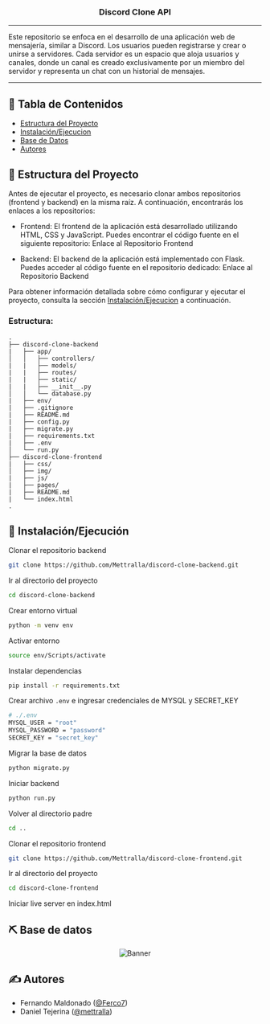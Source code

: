 <h3 align="center">Discord Clone API</h3>

---

Este repositorio se enfoca en el desarrollo de una aplicación web de mensajería, similar a Discord. Los usuarios pueden registrarse y crear o unirse a servidores. Cada servidor es un espacio que aloja usuarios y canales, donde un canal es creado exclusivamente por un miembro del servidor y representa un chat con un historial de mensajes.

---

## 📝 Tabla de Contenidos
- [Estructura del Proyecto](#project_structure)
- [Instalación/Ejecucion](#getting_started)
- [Base de Datos](#der)
- [Autores](#authors)

## 🏁 Estructura del Proyecto <a name = "project_structure"></a>

Antes de ejecutar el proyecto, es necesario clonar ambos repositorios (frontend y backend) en la misma raíz. A continuación, encontrarás los enlaces a los repositorios:

- Frontend: El frontend de la aplicación está desarrollado utilizando HTML, CSS y JavaScript. Puedes encontrar el código fuente en el siguiente repositorio: Enlace al Repositorio Frontend

- Backend: El backend de la aplicación está implementado con Flask. Puedes acceder al código fuente en el repositorio dedicado: Enlace al Repositorio Backend

Para obtener información detallada sobre cómo configurar y ejecutar el proyecto, consulta la sección [Instalación/Ejecucion](#getting_started) a continuación.

### Estructura:

    .
    ├── discord-clone-backend           
    |   ├── app/                             
    │   │   ├── controllers/ 
    |   |   ├── models/ 
    |   |   ├── routes/ 
    |   |   ├── static/
    |   |   ├── __init__.py
    │   │   └── database.py                 
    |   ├── env/                         
    |   ├── .gitignore                   
    |   ├── README.md                    
    |   ├── config.py                    
    |   ├── migrate.py                   
    |   ├── requirements.txt             
    |   ├── .env                         
    │   └── run.py                       
    ├── discord-clone-frontend
    |   ├── css/                             
    │   ├── img/ 
    |   ├── js/ 
    |   ├── pages/        
    |   ├── README.md                    
    |   └── index.html                   
    .


## 🏁 Instalación/Ejecución <a name = "getting_started"></a>

Clonar el repositorio backend

```bash
git clone https://github.com/Mettralla/discord-clone-backend.git
```

Ir al directorio del proyecto

```bash
cd discord-clone-backend
```

Crear entorno virtual

```bash
python -m venv env
```

Activar entorno

```bash
source env/Scripts/activate
```

Instalar dependencias

```bash
pip install -r requirements.txt
```

Crear archivo `.env` e ingresar credenciales de MYSQL y SECRET_KEY

```bash
# ./.env
MYSQL_USER = "root"
MYSQL_PASSWORD = "password"
SECRET_KEY = "secret_key"
```

Migrar la base de datos
```bash
python migrate.py
```

Iniciar backend

```bash
python run.py
```

Volver al directorio padre

```bash
cd ..
```

Clonar el repositorio frontend

```bash
git clone https://github.com/Mettralla/discord-clone-frontend.git
```

Ir al directorio del proyecto

```bash
cd discord-clone-frontend
```

Iniciar live server en index.html

## ⛏️ Base de datos <a name = "der"></a>

<p align="center">
 <img src=https://drive.google.com/uc?export=view&id=1jsPq7SZ-81qWtVzpnBVNL5HvJHHvHyek alt="Banner"></a>
</p>

## ✍️ Autores <a name = "authors"></a>
- Fernando Maldonado ([@Ferco7](https://github.com/Ferco7))
- Daniel Tejerina ([@mettralla](https://github.com/mettralla)) 
